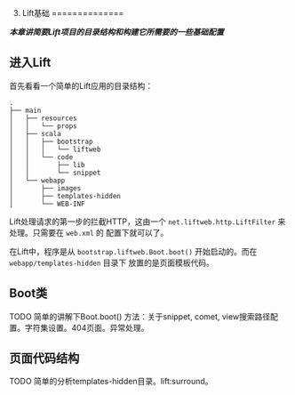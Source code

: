 003. Lift基础
==============

***本章讲简要Lift项目的目录结构和构建它所需要的一些基础配置***

## 进入Lift

首先看看一个简单的Lift应用的目录结构：

    .
    ├── main
    │   ├── resources
    │   │   └── props
    │   ├── scala
    │   │   ├── bootstrap
    │   │   │   └── liftweb
    │   │   └── code
    │   │       ├── lib
    │   │       └── snippet
    │   └── webapp
    │       ├── images
    │       ├── templates-hidden
    │       └── WEB-INF

Lift处理请求的第一步的拦截HTTP，这由一个 `net.liftweb.http.LiftFilter` 来处理。只需要在 `web.xml` 的
配置下就可以了。

在Lift中，程序是从 `bootstrap.liftweb.Boot.boot()` 开始启动的。而在 `webapp/templates-hidden` 目录下
放置的是页面模板代码。

## Boot类

TODO 简单的讲解下Boot.boot() 方法：关于snippet, comet, view搜索路径配置。字符集设置。404页面。异常处理。

## 页面代码结构

TODO 简单的分析templates-hidden目录。lift:surround。


